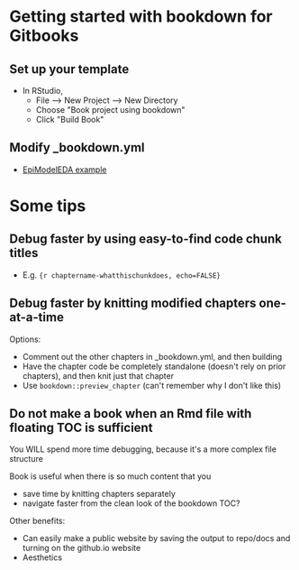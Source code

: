 
# Getting started with bookdown for Gitbooks

## Set up your template
- In RStudio, 
   - File --> New Project --> New Directory
   - Choose "Book project using bookdown"
   - Click "Build Book"

## Modify _bookdown.yml
- [EpiModelEDA example](https://github.com/statnet/EpiModelEDA/blob/master/_bookdown.yml)


# Some tips

## Debug faster by using easy-to-find code chunk titles
- E.g. ```{r chaptername-whatthischunkdoes, echo=FALSE}```


## Debug faster by knitting modified chapters one-at-a-time
Options:
- Comment out the other chapters in _bookdown.yml, and then building
- Have the chapter code be completely standalone (doesn't rely on prior chapters), and then knit just that chapter
- Use ```bookdown::preview_chapter``` (can't remember why I don't like this)

## Do not make a book when an Rmd file with floating TOC is sufficient
You WILL spend more time debugging, because it's a more complex file structure

Book is useful when there is so much content that you 
- save time by knitting chapters separately
- navigate faster from the clean look of the bookdown TOC?

Other benefits:
- Can easily make a public website by saving the output to repo/docs and turning on the github.io website
- Aesthetics




